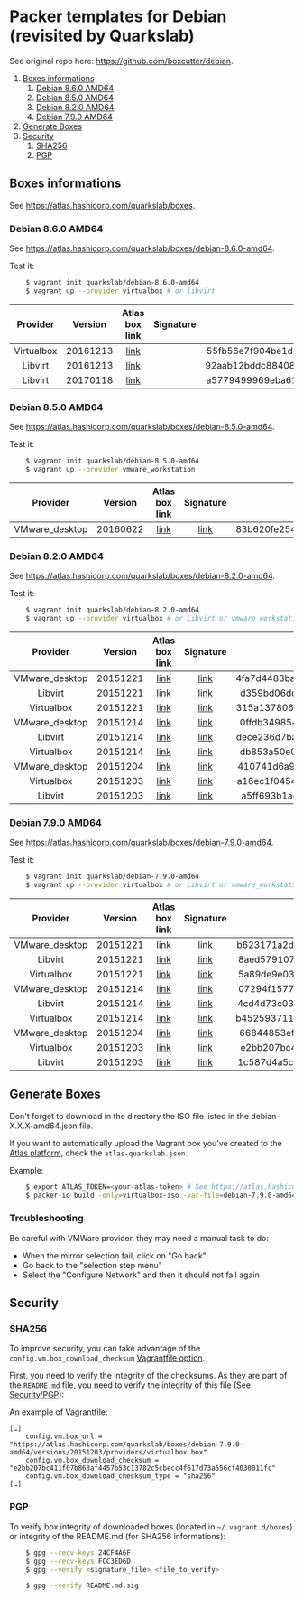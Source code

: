 # Packer templates for Debian (revisited by Quarkslab)

See original repo here: https://github.com/boxcutter/debian.


1. [Boxes informations](#boxes-informations)
    1. [Debian 8.6.0 AMD64](debian-8.6.0-amd64)
    1. [Debian 8.5.0 AMD64](debian-8.5.0-amd64)
    1. [Debian 8.2.0 AMD64](debian-8.2.0-amd64)
    2. [Debian 7.9.0 AMD64](debian-7.9.0-amd64)
2. [Generate Boxes](#generate-boxes)
3. [Security](#security)
    1. [SHA256](#sha256)
    2. [PGP](#pgp)


## Boxes informations

See https://atlas.hashicorp.com/quarkslab/boxes.


### Debian 8.6.0 AMD64

See https://atlas.hashicorp.com/quarkslab/boxes/debian-8.6.0-amd64.

Test it:
```bash
    $ vagrant init quarkslab/debian-8.6.0-amd64
    $ vagrant up --provider virtualbox # or libvirt
```

| Provider       | Version  | Atlas box link        | Signature                 | SHA256                                                           |
| :------:       | :-----:  | :------------:        | :-------:                 | :----:                                                           |
|   Virtualbox   | 20161213 | [link][8.6.0-amd64_1] |  | 55fb56e7f904be1d6196a54518b88f332655b4c494aa4b43c5a3f0466815b7d4 |
|     Libvirt    | 20161213 | [link][8.6.0-amd64_2] | | 92aab12bddc88408c51b48e898acc22b29cc007e4ca2b798c268343bf789642a |
|     Libvirt    | 20170118 | [link][8.6.0-amd64_3] | | a5779499969eba61509730a16c046b970c60901fe6128c2c6af1bbf5cd62c596 |

[8.6.0-amd64_1]: https://atlas.hashicorp.com/quarkslab/boxes/debian-8.6.0-amd64/versions/20161213/providers/virtualbox.box
[8.6.0-amd64_2]: https://atlas.hashicorp.com/quarkslab/boxes/debian-8.6.0-amd64/versions/20161213/providers/libvirt.box
[8.6.0-amd64_3]: https://atlas.hashicorp.com/quarkslab/boxes/debian-8.6.0-amd64/versions/20170118/providers/libvirt.box



### Debian 8.5.0 AMD64

See https://atlas.hashicorp.com/quarkslab/boxes/debian-8.5.0-amd64.

Test it:
```bash
    $ vagrant init quarkslab/debian-8.5.0-amd64
    $ vagrant up --provider vmware_workstation
```

| Provider       | Version  | Atlas box link        | Signature                 | SHA256                                                           |
| :------:       | :-----:  | :------------:        | :-------:                 | :----:                                                           |
| VMware_desktop | 20160622 | [link][8.5.0-amd64_1] | [link][8.5.0-amd64_1.sig] | 83b620fe254ed2bad9dedb007ada4644dadd94478421d82d63fa4181ca21bd08 |

[8.5.0-amd64_1]: https://atlas.hashicorp.com/quarkslab/boxes/debian-8.5.0-amd64/versions/20160622/providers/vmware_desktop.box
[8.5.0-amd64_1.sig]: signatures/vmware/debian-8.5.0-amd64-nocm-20160622.box.sig


### Debian 8.2.0 AMD64

See https://atlas.hashicorp.com/quarkslab/boxes/debian-8.2.0-amd64.

Test it:
```bash
    $ vagrant init quarkslab/debian-8.2.0-amd64
    $ vagrant up --provider virtualbox # or Libvirt or vmware_workstation
```

| Provider       | Version  | Atlas box link        | Signature                 | SHA256                                                           |
| :------:       | :-----:  | :------------:        | :-------:                 | :----:                                                           |
| VMware_desktop | 20151221 | [link][8.2.0-amd64_9] | [link][8.2.0-amd64_9.sig] | 4fa7d4483ba9d0e8701537a6e66cba28de1450510f5d62cb78655f3a477302d7 |
| Libvirt        | 20151221 | [link][8.2.0-amd64_8] | [link][8.2.0-amd64_8.sig] | d359bd06dcadb5eb439f6fab10b48cc7039d213d3fef8e1a17182e633fb2dace |
| Virtualbox     | 20151221 | [link][8.2.0-amd64_7] | [link][8.2.0-amd64_7.sig] | 315a13780656cfd9d26823c0b023f02e7eccf449e7861202e0bc197d09b7aa03 |
| VMware_desktop | 20151214 | [link][8.2.0-amd64_6] | [link][8.2.0-amd64_6.sig] | 0ffdb3498547ec1cb1406fe4d5cf79c68b98c077f764b94087a10dd162ef3d8b |
| Libvirt        | 20151214 | [link][8.2.0-amd64_5] | [link][8.2.0-amd64_5.sig] | dece236d7ba8d3508d662ea38bd4ddf7832a9b41763550452db0c05fe66ef185 |
| Virtualbox     | 20151214 | [link][8.2.0-amd64_4] | [link][8.2.0-amd64_4.sig] | db853a50e0f698a8ba050c4a8d1d5344bc2f7c4c4e04f4341e625cea14fe9ef1 |
| VMware_desktop | 20151204 | [link][8.2.0-amd64_3] | [link][8.2.0-amd64_3.sig] | 410741d6a9a267b8e68a7b5f99e80bc07d427400640dbf47f8aa7efb72b1c3a6 |
| Virtualbox     | 20151203 | [link][8.2.0-amd64_2] | [link][8.2.0-amd64_2.sig] | a16ec1f0454d60a1fd708a6b88498062a4dad223db30aa5df79a6e16e537a081 |
| Libvirt        | 20151203 | [link][8.2.0-amd64_1] | [link][8.2.0-amd64_1.sig] | a5ff693b1ae44a0837e4b171af51947c484fab889ab918e8b7a2f52f3a5a6daa |

[8.2.0-amd64_9]: https://atlas.hashicorp.com/quarkslab/boxes/debian-8.2.0-amd64/versions/20151221/providers/vmware_desktop.box
[8.2.0-amd64_9.sig]: signatures/vmware/debian-8.2.0-amd64-nocm-20151221.box.sig
[8.2.0-amd64_8]: https://atlas.hashicorp.com/quarkslab/boxes/debian-8.2.0-amd64/versions/20151221/providers/libvirt.box
[8.2.0-amd64_8.sig]: signatures/libvirt/debian-8.2.0-amd64-nocm-20151221.box.sig
[8.2.0-amd64_7]: https://atlas.hashicorp.com/quarkslab/boxes/debian-8.2.0-amd64/versions/20151221/providers/virtualbox.box
[8.2.0-amd64_7.sig]: signatures/virtualbox/debian-8.2.0-amd64-nocm-20151221.box.sig
[8.2.0-amd64_6]: https://atlas.hashicorp.com/quarkslab/boxes/debian-8.2.0-amd64/versions/20151214/providers/vmware_desktop.box
[8.2.0-amd64_6.sig]: signatures/vmware/debian-8.2.0-amd64-nocm-20151214.box.sig
[8.2.0-amd64_5]: https://atlas.hashicorp.com/quarkslab/boxes/debian-8.2.0-amd64/versions/20151214/providers/libvirt.box
[8.2.0-amd64_5.sig]: signatures/libvirt/debian-8.2.0-amd64-nocm-20151214.box.sig
[8.2.0-amd64_4]: https://atlas.hashicorp.com/quarkslab/boxes/debian-8.2.0-amd64/versions/20151214/providers/virtualbox.box
[8.2.0-amd64_4.sig]: signatures/virtualbox/debian-8.2.0-amd64-nocm-20151214.box.sig
[8.2.0-amd64_3]: https://atlas.hashicorp.com/quarkslab/boxes/debian-8.2.0-amd64/versions/20151204/providers/vmware_desktop.box
[8.2.0-amd64_3.sig]: signatures/vmware/debian-8.2.0-amd64-nocm-20151204.box.sig
[8.2.0-amd64_2]: https://atlas.hashicorp.com/quarkslab/boxes/debian-8.2.0-amd64/versions/20151203/providers/virtualbox.box
[8.2.0-amd64_2.sig]: signatures/virtualbox/debian-8.2.0-amd64-nocm-20151203.box.sig
[8.2.0-amd64_1]: https://atlas.hashicorp.com/quarkslab/boxes/debian-8.2.0-amd64/versions/20151203/providers/libvirt.box
[8.2.0-amd64_1.sig]: signatures/libvirt/debian-8.2.0-amd64-nocm-20151203.box.sig


### Debian 7.9.0 AMD64

See https://atlas.hashicorp.com/quarkslab/boxes/debian-7.9.0-amd64.

Test it:
```bash
    $ vagrant init quarkslab/debian-7.9.0-amd64
    $ vagrant up --provider virtualbox # or Libvirt or vmware_workstation
```

| Provider       | Version  | Atlas box link        | Signature                 | SHA256                                                           |
| :------:       | :-----:  | :------------:        | :-------:                 | :----:                                                           |
| VMware_desktop | 20151221 | [link][7.9.0-amd64_9] | [link][7.9.0-amd64_9.sig] | b623171a2d8615066491d5c35550a8b9ed5a3f0e1e129283a10bdb16f2792f6d |
| Libvirt        | 20151221 | [link][7.9.0-amd64_8] | [link][7.9.0-amd64_8.sig] | 8aed579107abe7567d8ac37d7b74f7a69648eb8e9fd0a953e8da49bdb924e3ad |
| Virtualbox     | 20151221 | [link][7.9.0-amd64_7] | [link][7.9.0-amd64_7.sig] | 5a89de9e03618a9b53501a1532cc9e8407bfcdb9c1bd401cb5c3e9006ca0cf16 |
| VMware_desktop | 20151214 | [link][7.9.0-amd64_6] | [link][7.9.0-amd64_6.sig] | 07294f1577e7bf916d17ee0856e6b0c14549d0335fcb9c654bb6b7569fe371a0 |
| Libvirt        | 20151214 | [link][7.9.0-amd64_5] | [link][7.9.0-amd64_5.sig] | 4cd4d73c031f48229a07e02f196d87163015c547d069a80623861a510e3ecfcc |
| Virtualbox     | 20151214 | [link][7.9.0-amd64_4] | [link][7.9.0-amd64_4.sig] | b4525937119867d8cd17b37b08a07b3fae52d1469af5983bba11d3d5513e813d |
| VMware_desktop | 20151204 | [link][7.9.0-amd64_3] | [link][7.9.0-amd64_3.sig] | 66844853efccbf1c2c1359d432d765d416a3734b19650dfec7f69ecbd402b49a |
| Virtualbox     | 20151203 | [link][7.9.0-amd64_2] | [link][7.9.0-amd64_2.sig] | e2bb207bc411f07b868af4457b53c13782c5cbecc4f617d73a556cf4030011fc |
| Libvirt        | 20151203 | [link][7.9.0-amd64_1] | [link][7.9.0-amd64_1.sig] | 1c587d4a5c89831ce4da5049dde364e29d258e4940b5fdd7eeb769eba0f2e959 |

[7.9.0-amd64_9]: https://atlas.hashicorp.com/quarkslab/boxes/debian-7.9.0-amd64/versions/20151221/providers/vmware_desktop.box
[7.9.0-amd64_9.sig]: signatures/vmware/debian-7.9.0-amd64-nocm-20151221.box.sig
[7.9.0-amd64_8]: https://atlas.hashicorp.com/quarkslab/boxes/debian-7.9.0-amd64/versions/20151221/providers/libvirt.box
[7.9.0-amd64_8.sig]: signatures/libvirt/debian-7.9.0-amd64-nocm-20151221.box.sig
[7.9.0-amd64_7]: https://atlas.hashicorp.com/quarkslab/boxes/debian-7.9.0-amd64/versions/20151221/providers/virtualbox.box
[7.9.0-amd64_7.sig]: signatures/virtualbox/debian-7.9.0-amd64-nocm-20151221.box.sig
[7.9.0-amd64_6]: https://atlas.hashicorp.com/quarkslab/boxes/debian-7.9.0-amd64/versions/20151214/providers/vmware_desktop.box
[7.9.0-amd64_6.sig]: signatures/vmware/debian-7.9.0-amd64-nocm-20151214.box.sig
[7.9.0-amd64_5]: https://atlas.hashicorp.com/quarkslab/boxes/debian-7.9.0-amd64/versions/20151214/providers/libvirt.box
[7.9.0-amd64_5.sig]: signatures/libvirt/debian-7.9.0-amd64-nocm-20151214.box.sig
[7.9.0-amd64_4]: https://atlas.hashicorp.com/quarkslab/boxes/debian-7.9.0-amd64/versions/20151214/providers/virtualbox.box
[7.9.0-amd64_4.sig]: signatures/virtualbox/debian-7.9.0-amd64-nocm-20151214.box.sig
[7.9.0-amd64_3]: https://atlas.hashicorp.com/quarkslab/boxes/debian-7.9.0-amd64/versions/20151204/providers/vmware_desktop.box
[7.9.0-amd64_3.sig]: signatures/vmware/debian-7.9.0-amd64-nocm-20151204.box.sig
[7.9.0-amd64_2]: https://atlas.hashicorp.com/quarkslab/boxes/debian-7.9.0-amd64/versions/20151203/providers/virtualbox.box
[7.9.0-amd64_2.sig]: signatures/virtualbox/debian-7.9.0-amd64-nocm-20151203.box.sig
[7.9.0-amd64_1]: https://atlas.hashicorp.com/quarkslab/boxes/debian-7.9.0-amd64/versions/20151203/providers/libvirt.box
[7.9.0-amd64_1.sig]: signatures/libvirt/debian-7.9.0-amd64-nocm-20151203.box.sig


## Generate Boxes

Don't forget to download in the directory the ISO file listed in the debian-X.X.X-amd64.json file.

If you want to automatically upload the Vagrant box you’ve created to the [Atlas
platform](https://atlas.hashicorp.com), check the `atlas-quarkslab.json`.

Example:
```bash
    $ export ATLAS_TOKEN=<your-atlas-token> # See https://atlas.hashicorp.com/help/user-accounts/authentication
    $ packer-io build -only=virtualbox-iso -var-file=debian-7.9.0-amd64.json atlas-quarkslab.json
```

### Troubleshooting

Be careful with VMWare provider, they may need a manual task to do:
- When the mirror selection fail, click on "Go back"
- Go back to the "selection step menu"
- Select the "Configure Network" and then it should not fail again


## Security

### SHA256

To improve security, you can take advantage of the
``config.vm.box_download_checksum`` [Vagrantfile
option](https://docs.vagrantup.com/v2/vagrantfile/machine_settings.html).

First, you need to verify the integrity of the checksums. As they are part of
the `README.md` file, you need to verify the integrity of this file (See [Security/PGP](#pgp)):

An example of Vagrantfile:
```
[…]
    config.vm.box_url = "https://atlas.hashicorp.com/quarkslab/boxes/debian-7.9.0-amd64/versions/20151203/providers/virtualbox.box"
    config.vm.box_download_checksum = "e2bb207bc411f07b868af4457b53c13782c5cbecc4f617d73a556cf4030011fc"
    config.vm.box_download_checksum_type = "sha256"
[…]
```


### PGP

To verify box integrity of downloaded boxes (located in `~/.vagrant.d/boxes`)
or integrity of the README.md (for SHA256 informations):
```bash
    $ gpg --recv-keys 24CF4A6F
    $ gpg --recv-keys FCC3ED6D
    $ gpg --verify <signature_file> <file_to_verify>

    $ gpg --verify README.md.sig
```
